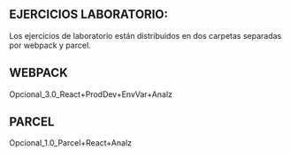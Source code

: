 ## EJERCICIOS LABORATORIO:

Los ejercicios de laboratorio están distribuidos en dos carpetas separadas por webpack y parcel.

## WEBPACK

Opcional_3.0_React+ProdDev+EnvVar+Analz

## PARCEL

Opcional_1.0_Parcel+React+Analz
